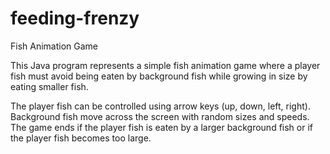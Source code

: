 # feeding-frenzy

Fish Animation Game

This Java program represents a simple fish animation game where a player fish must avoid being eaten by background fish while growing in size by eating smaller fish. 

The player fish can be controlled using arrow keys (up, down, left, right).
Background fish move across the screen with random sizes and speeds.
The game ends if the player fish is eaten by a larger background fish or if the player fish becomes too large.
